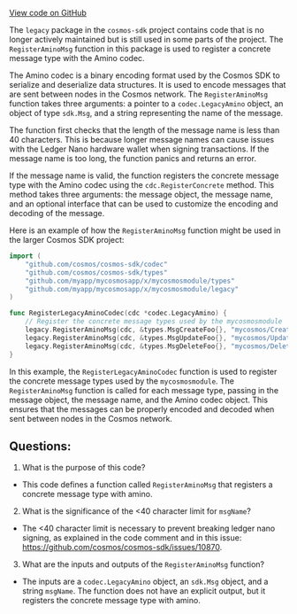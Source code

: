 [View code on GitHub](https://github.com/cosmos/cosmos-sdk.git/codec/legacy/amino_msg.go)

The `legacy` package in the `cosmos-sdk` project contains code that is no longer actively maintained but is still used in some parts of the project. The `RegisterAminoMsg` function in this package is used to register a concrete message type with the Amino codec.

The Amino codec is a binary encoding format used by the Cosmos SDK to serialize and deserialize data structures. It is used to encode messages that are sent between nodes in the Cosmos network. The `RegisterAminoMsg` function takes three arguments: a pointer to a `codec.LegacyAmino` object, an object of type `sdk.Msg`, and a string representing the name of the message.

The function first checks that the length of the message name is less than 40 characters. This is because longer message names can cause issues with the Ledger Nano hardware wallet when signing transactions. If the message name is too long, the function panics and returns an error.

If the message name is valid, the function registers the concrete message type with the Amino codec using the `cdc.RegisterConcrete` method. This method takes three arguments: the message object, the message name, and an optional interface that can be used to customize the encoding and decoding of the message.

Here is an example of how the `RegisterAminoMsg` function might be used in the larger Cosmos SDK project:

```go
import (
    "github.com/cosmos/cosmos-sdk/codec"
    "github.com/cosmos/cosmos-sdk/types"
    "github.com/myapp/mycosmosapp/x/mycosmosmodule/types"
    "github.com/myapp/mycosmosapp/x/mycosmosmodule/legacy"
)

func RegisterLegacyAminoCodec(cdc *codec.LegacyAmino) {
    // Register the concrete message types used by the mycosmosmodule
    legacy.RegisterAminoMsg(cdc, &types.MsgCreateFoo{}, "mycosmos/CreateFoo")
    legacy.RegisterAminoMsg(cdc, &types.MsgUpdateFoo{}, "mycosmos/UpdateFoo")
    legacy.RegisterAminoMsg(cdc, &types.MsgDeleteFoo{}, "mycosmos/DeleteFoo")
}
```

In this example, the `RegisterLegacyAminoCodec` function is used to register the concrete message types used by the `mycosmosmodule`. The `RegisterAminoMsg` function is called for each message type, passing in the message object, the message name, and the Amino codec object. This ensures that the messages can be properly encoded and decoded when sent between nodes in the Cosmos network.
## Questions: 
 1. What is the purpose of this code?
- This code defines a function called `RegisterAminoMsg` that registers a concrete message type with amino.

2. What is the significance of the <40 character limit for `msgName`?
- The <40 character limit is necessary to prevent breaking ledger nano signing, as explained in the code comment and in this issue: https://github.com/cosmos/cosmos-sdk/issues/10870.

3. What are the inputs and outputs of the `RegisterAminoMsg` function?
- The inputs are a `codec.LegacyAmino` object, an `sdk.Msg` object, and a string `msgName`. The function does not have an explicit output, but it registers the concrete message type with amino.